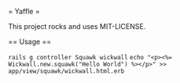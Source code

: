 = Yaffle =

This project rocks and uses MIT-LICENSE.

== Usage ==

`rails g controller Squawk wickwall`
`echo "<p><%= Wickwall.new.squawk("Hello World") %></p>" >> app/view/squawk/wickwall.html.erb`

